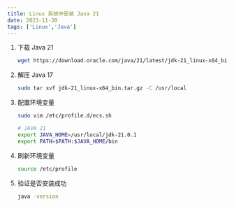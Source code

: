 ```yaml
---
title: Linux 系统中安装 Java 21
date: 2023-11-30
tags: ['Linux','Java']
---
```


1. 下载  Java 21

   ```bash
   wget https://download.oracle.com/java/21/latest/jdk-21_linux-x64_bin.tar.gz
   ```

2. 解压  Java 17

   ```bash
   sudo tar xvf jdk-21_linux-x64_bin.tar.gz -C /usr/local
   ```

3. 配置环境变量

   ```bash
   sudo vim /etc/profile.d/ecs.sh
   ```

   ```bash
   # JAVA 21
   export JAVA_HOME=/usr/local/jdk-21.0.1
   export PATH=$PATH:$JAVA_HOME/bin
   ```

4. 刷新环境变量

   ```bash
   source /etc/profile
   ```

5. 验证是否安装成功

   ```bash
   java -version
   ```

